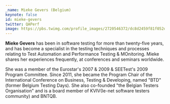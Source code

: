 ```yaml
---
_name: Mieke Gevers (Belgium)
keynote: false
id: mieke-gevers
twitter: QAPerf
image: https://pbs.twimg.com/profile_images/2720546372/dc8d2459f81f052d97d1a49e293c7203_400x400.jpeg
---
```

**Mieke Gevers** has been in software testing for more than twenty-five years, and has become a specialist in the testing techniques and processes relating to Test Automation and Performance Testing & MOnitoring. Mieke shares her experiences frequently, at conferences and seminars worldwide.

She was a member of the Eurostar's 2007 & 2009 & SEETest's 2009 Program Committee.  Since 2011, she became the Program Chair of the International Conference on Business, Testing & Developing, named "BTD" (former Belgium Testing Days). She also co-founded "the Belgian Testers Organisation" and is a board member of KVIV(Ie-net software testers community) and BNTQB.
